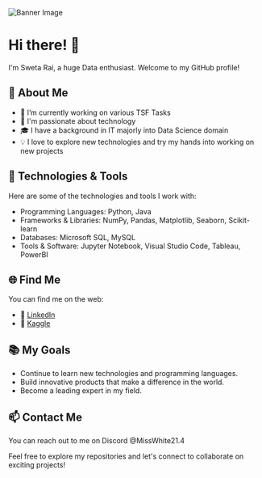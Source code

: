 ![Banner Image](/path/to/banner-image.png)

# Hi there! 👋

I'm Sweta Rai, a huge Data enthusiast. Welcome to my GitHub profile!

## 🌱 About Me

- 🔭 I’m currently working on various TSF Tasks
- 🌟 I'm passionate about technology
- 🎓 I have a background in IT majorly into Data Science domain
- 💡 I love to explore new technologies and try my hands into working on new projects

## 🔧 Technologies & Tools

Here are some of the technologies and tools I work with:

- Programming Languages: Python, Java
- Frameworks & Libraries: NumPy, Pandas, Matplotlib, Seaborn, Scikit-learn
- Databases: Microsoft SQL, MySQL
- Tools & Software: Jupyter Notebook, Visual Studio Code, Tableau, PowerBI

## 🌐 Find Me

You can find me on the web:

- 💼 [LinkedIn](https://www.linkedin.com/in/raisweta21/)
- 📝 [Kaggle](https://www.kaggle.com/misswhite2104)

## 📚 My Goals

- Continue to learn new technologies and programming languages.
- Build innovative products that make a difference in the world.
- Become a leading expert in my field.

## 📫 Contact Me

You can reach out to me on Discord @MissWhite21.4

Feel free to explore my repositories and let's connect to collaborate on exciting projects!

